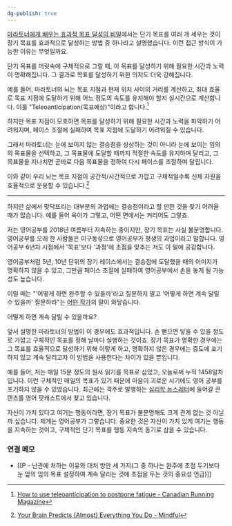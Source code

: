 ```yaml
---
dg-publish: true
---
```


[마라토너에게 배우는 효과적 목표 달성의 비밀](https://slowdive14.tistory.com/1299962)에서는 단기 목표를 여러 개 세우는 것이 장기 목표를 효과적으로 달성하는 방법 중 하나라고 설명했습니다. 이런 접근 방식이 가능한 이유는 무엇일까요.

단기 목표를 머릿속에 구체적으로 그릴 때, 이 목표를 달성하기 위해 필요한 시간과 노력이 명확해집니다. 그 결과로 목표를 달성하기 위한 의지도 더욱 강해집니다.

예를 들어, 마라토너의 뇌는 목표 지점과 현재 위치 사이의 거리를 계산하고, 최대 효율로 목표 지점에 도달하기 위해 어느 정도의 속도를 유지해야 할지 실시간으로 계산합니다. 이를 "Teleoanticipation(목표예상)"이라고 합니다.[^1] 

하지만 목표 지점이 모호하면 목표를 달성하기 위해 필요한 시간과 노력을 파악하기 어려워지며, 페이스 조절에 실패하여 목표 지점에 도달하기 어려워질 수 있습니다.

그래서 마라토너는 눈에 보이지 않는 결승점을 상상하는 것이 아니라 눈에 보이는 임의의 목표물을 선택하고, 그 목표물에 도달할 때까지 적절한 속도를 유지하며 달리고, 그 목표물을 지나치면 곧바로 다음 목표물을 정하여 다시 페이스를 조절하며 달립니다.

이와 같이 우리 뇌는 목표 지점이 공간적/시간적으로 가깝고 구체적일수록 신체 자원을 효율적으로 운용할 수 있습니다.[^2]

---

하지만 삶에서 맞닥뜨리는 대부분의 과업에는 결승점이라고 할 만한 것을 찾기 어려울 때가 많습니다. 예를 들어 육아가 그렇고, 어떤 면에서는 커리어도 그렇죠.

저는 영어공부를 2018년 여름부터 지속하는 중이지만, 장기 목표는 사실 불분명합니다. 영어공부를 오래 한 사람들은 이구동성으로 영어공부가 평생의 과업이라고 말합니다. 영어공부 6년차 시점에서 '목표'보다 '과정'에 초점을 맞추는 저도 이 말에 공감합니다.

영어공부처럼 5년, 10년 단위의 장기 레이스에서는 결승점에 도달했을 때의 이미지가 명확하지 않을 수 있고, 그만큼 페이스 조절에 실패하여 영어공부에서 손을 놓게 될 가능성도 높습니다. 

이럴 때는 "'어떻게 하면 완주할 수 있을까'라고 질문하지 말고 '어떻게 하면 계속 달릴 수 있을까' 질문하라"는 [어떤 작가](https://www.goodreads.com/en/book/show/61272294)의 말이 와닿습니다. 

어떻게 하면 계속 달릴 수 있을까요?

앞서 설명한 마라토너의 방법이 이 경우에도 효과적입니다. 손 뻗으면 닿을 수 있을 정도로 가깝고 구체적인 목표를 정해 날마다 실행하는 것이죠. 장기 목표가 명확한 경우에는 그 목표를 효율적으로 달성하기 위해 이렇게 하고, 명확하지 않은 경우에는 중도에 포기하지 않고 계속 달리고자 이 방법을 사용한다는 차이가 있을 뿐입니다.

예를 들어, 저는 매일 15분 정도의 원서 읽기를 목표로 삼았고, 오늘로써 누적 1458일차입니다. 이런 구체적인 매일의 목표가 있기 때문에 마음이 괴로운 시기에도 영어 공부를 포기하지 않을 수 있었습니다. 최근에는 격주로 발행하는 [심리학 뉴스레터](https://psy101.stibee.com/)에 들어갈 콘텐츠를 영어 팟캐스트에서 찾고 있습니다.

자신이 가치 있다고 여기는 행동이라면, 장기 목표가 불분명해도 크게 관계 없는 것 아닐까 싶습니다. 제게는 영어공부가 그렇습니다. 중요한 것은 자신이 가치 있게 여기는 행동을 지속하는 것이고, 구체적인 단기 목표를 행동 지속의 동기로 삼을 수 있습니다.

[^1]: [How to use teleoanticipation to postpone fatigue - Canadian Running Magazine](https://runningmagazine.ca/sections/training/how-to-use-teleoanticipation-to-postpone-fatigue/)
[^2]: [Your Brain Predicts (Almost) Everything You Do - Mindful](https://www.mindful.org/your-brain-predicts-almost-everything-you-do/)



### 연결 메모
- [[P - 난관에 처하는 이유와 대처 방안 세 가지(그 중 하나는 완주에 초점 두기보다 눈 앞의 임의 목표 설정하여 계속 달리는 것에 초점을 두는 것의 중요성 언급)]]
